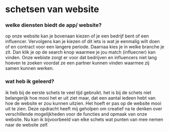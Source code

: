 # schetsen van website

### welke diensten biedt de app/ website? 
op onze website kan je bovenaan kiezen of je een bedrijf bent of een influencer. Vervolgens kan je kiezen of dit iets is wat je eenmalig wilt doen of en contract voor een langere periode. Daarnaa kies je in welke branche je zit. Dan klik je op de search knop waarmee je jou match (influecner) kan vinden. Onze webiste zorgt er voor dat bedrijven en influencers niet lang hoeven te zoeken voordat ze een partner kunnen vinden waarmee zij samen kunnen werken. 

### wat heb ik geleerd? 

ik heb bij de eerste schets te veel tijd gebruikt. het is bij de schets niet belangerijk hoe mooi het er uit ziet maar, dat een aantal iedeen hebt van hoe de website er zou kunnen uitzien. Het hoeft er pas op de website mooi uit te zien. Deze opdracht heeft mij geholpen om creatief na te denken over verschillende mogelijkheden voor de functies and opmaak van onze website. Nu kan ik bijvoorbeeld van elke schets wat punten van mee nemen  naar de website zelf. 
